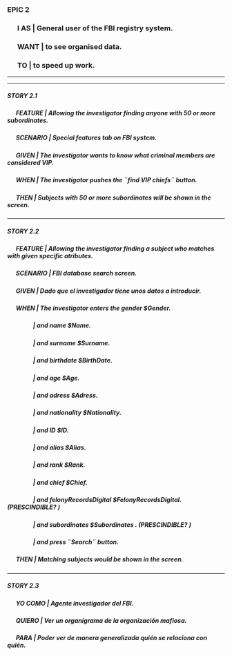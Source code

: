 ### EPIC 2

### &nbsp;  &nbsp; &nbsp; I AS | General user of the FBI registry system.  
### &nbsp;  &nbsp; &nbsp; WANT | to see organised data.  
### &nbsp;  &nbsp; &nbsp; TO | to speed up work.  

--------------------------------------------------------------------------------
--------------------------------------------------------------------------------

##### STORY 2.1

##### &nbsp;  &nbsp; &nbsp; FEATURE |  Allowing the investigator finding anyone with 50 or more subordinates.  
##### &nbsp;  &nbsp; &nbsp; SCENARIO | Special features tab on FBI system.    
##### &nbsp;  &nbsp; &nbsp; GIVEN | The investigator wants to know what criminal members are considered VIP.
##### &nbsp;  &nbsp; &nbsp; WHEN | The investigator pushes the ¨find VIP chiefs¨ button.
##### &nbsp;  &nbsp; &nbsp; THEN | Subjects with 50 or more subordinates will be shown in the screen.

--------------------------------------------------------------------------------
 
##### STORY 2.2     

##### &nbsp; &nbsp; &nbsp; FEATURE |  Allowing the investigator finding a subject who matches with given specific atributes.  
##### &nbsp; &nbsp; &nbsp; SCENARIO | FBI database search screen.    
##### &nbsp; &nbsp; &nbsp; GIVEN | Dado que el investigador tiene unos datos a introducir.
##### &nbsp; &nbsp; &nbsp; WHEN | The investigator enters the gender $Gender.
##### &nbsp; &nbsp; &nbsp; &nbsp; &nbsp; &nbsp; &nbsp; &nbsp; &nbsp; | and name $Name.
##### &nbsp; &nbsp; &nbsp; &nbsp; &nbsp; &nbsp; &nbsp; &nbsp; &nbsp; | and surname $Surname.
##### &nbsp; &nbsp; &nbsp; &nbsp; &nbsp; &nbsp; &nbsp; &nbsp; &nbsp; | and birthdate $BirthDate.
##### &nbsp; &nbsp; &nbsp; &nbsp; &nbsp; &nbsp; &nbsp; &nbsp; &nbsp; | and age $Age.
##### &nbsp; &nbsp; &nbsp; &nbsp; &nbsp; &nbsp; &nbsp; &nbsp; &nbsp; | and adress $Adress.
##### &nbsp; &nbsp; &nbsp; &nbsp; &nbsp;  &nbsp; &nbsp; &nbsp; &nbsp; | and nationality $Nationality.
##### &nbsp; &nbsp; &nbsp; &nbsp; &nbsp;  &nbsp; &nbsp; &nbsp; &nbsp; | and ID $ID.
##### &nbsp; &nbsp; &nbsp; &nbsp; &nbsp;  &nbsp; &nbsp; &nbsp; &nbsp; | and alias $Alias.
##### &nbsp; &nbsp; &nbsp; &nbsp; &nbsp;  &nbsp; &nbsp; &nbsp; &nbsp; | and rank $Rank.
##### &nbsp; &nbsp; &nbsp; &nbsp; &nbsp;  &nbsp; &nbsp; &nbsp; &nbsp; | and chief $Chief.
##### &nbsp; &nbsp; &nbsp; &nbsp; &nbsp;  &nbsp; &nbsp; &nbsp; &nbsp; | and felonyRecordsDigital $FelonyRecordsDigital.    (PRESCINDIBLE? )
##### &nbsp; &nbsp; &nbsp; &nbsp; &nbsp;  &nbsp; &nbsp; &nbsp; &nbsp; | and subordinates $Subordinates .                   (PRESCINDIBLE? )
##### &nbsp; &nbsp; &nbsp; &nbsp; &nbsp;  &nbsp; &nbsp; &nbsp; &nbsp; | and press ¨Search¨ button. 
##### &nbsp;  &nbsp; &nbsp; THEN | Matching subjects would be shown in the screen.

--------------------------------------------------------------------------------

##### STORY 2.3

##### &nbsp; &nbsp; &nbsp; YO COMO |  Agente investigador del FBI.  
##### &nbsp; &nbsp; &nbsp;  QUIERO |  Ver un organigrama de la organización mafiosa.  
##### &nbsp; &nbsp; &nbsp;  PARA | Poder ver de manera generalizada quién se relaciona con quién.
